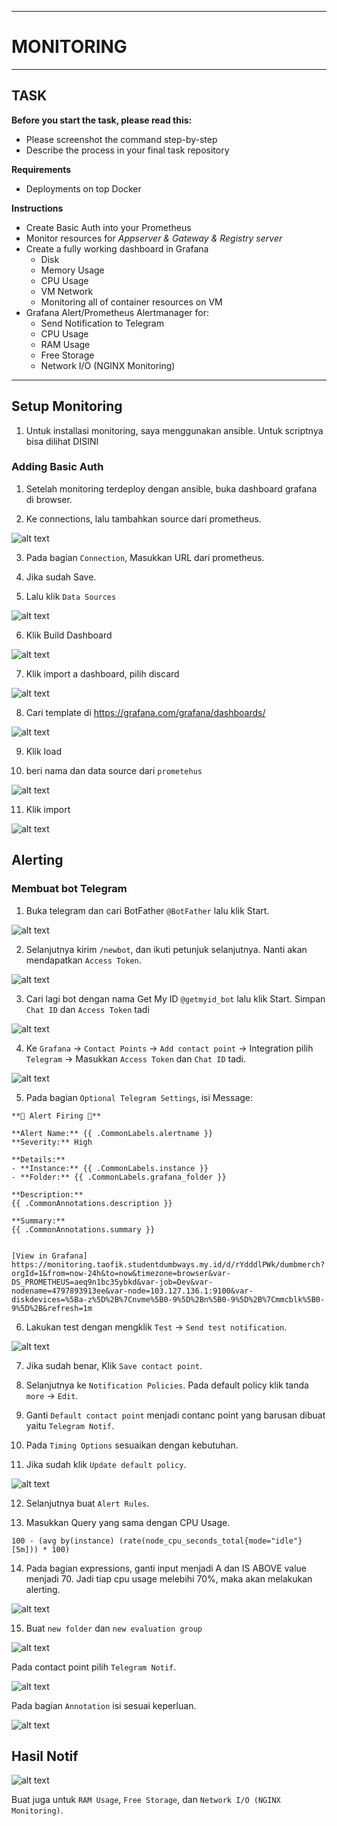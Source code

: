 -----
# **MONITORING**
-----

## TASK

**Before you start the task, please read this:**
- Please screenshot the command step-by-step
- Describe the process in your final task repository

**Requirements**
- Deployments on top Docker

**Instructions**
- Create Basic Auth into your Prometheus
- Monitor resources for *Appserver & Gateway & Registry server*
- Create a fully working dashboard in Grafana
  - Disk
  - Memory Usage
  - CPU Usage
  - VM Network
  - Monitoring all of container resources on VM
- Grafana Alert/Prometheus Alertmanager for:
  - Send Notification to Telegram
  - CPU Usage
  - RAM Usage
  - Free Storage
  - Network I/O (NGINX Monitoring)


-----

## Setup Monitoring

1. Untuk installasi monitoring, saya menggunakan ansible. Untuk scriptnya bisa dilihat DISINI

### **Adding Basic Auth**

1. Setelah monitoring terdeploy dengan ansible, buka dashboard grafana di browser.

2. Ke connections, lalu tambahkan source dari prometheus.

![alt text](image-1.png)

3. Pada bagian ```Connection```, Masukkan URL dari prometheus. 

4. Jika sudah Save.

5. Lalu klik `Data Sources`

![alt text](image-3.png)

6. Klik Build Dashboard

![alt text](image-4.png)


7. Klik import a dashboard, pilih discard

![alt text](image-5.png)


8. Cari template di https://grafana.com/grafana/dashboards/

![alt text](image-6.png)

9. Klik load

10.  beri nama dan data source dari `prometehus`

![alt text](image-7.png)

11. Klik import

![alt text](image-8.png)

## Alerting

### Membuat bot Telegram

1. Buka telegram dan cari BotFather ```@BotFather``` lalu klik Start.

![alt text](image-9.png)

2. Selanjutnya kirim ```/newbot```, dan ikuti petunjuk selanjutnya. Nanti akan mendapatkan ```Access Token```.

![alt text](image-10.png)

3. Cari lagi bot dengan nama Get My ID ```@getmyid_bot``` lalu klik Start. Simpan ```Chat ID``` dan ```Access Token``` tadi

![alt text](image-12.png)

4. Ke ```Grafana``` -> ```Contact Points``` -> ```Add contact point``` -> Integration pilih ```Telegram``` -> Masukkan ```Access Token``` dan ```Chat ID``` tadi.

![alt text](image-13.png)

5. Pada bagian ```Optional Telegram Settings```, isi Message:
```
**🚨 Alert Firing 🚨**

**Alert Name:** {{ .CommonLabels.alertname }}
**Severity:** High

**Details:**
- **Instance:** {{ .CommonLabels.instance }}
- **Folder:** {{ .CommonLabels.grafana_folder }}

**Description:**
{{ .CommonAnnotations.description }}

**Summary:**
{{ .CommonAnnotations.summary }}


[View in Grafana]
https://monitoring.taofik.studentdumbways.my.id/d/rYdddlPWk/dumbmerch?orgId=1&from=now-24h&to=now&timezone=browser&var-DS_PROMETHEUS=aeq9n1bc35ybkd&var-job=Dev&var-nodename=4797893913ee&var-node=103.127.136.1:9100&var-diskdevices=%5Ba-z%5D%2B%7Cnvme%5B0-9%5D%2Bn%5B0-9%5D%2B%7Cmmcblk%5B0-9%5D%2B&refresh=1m
```

6. Lakukan test dengan mengklik ```Test``` -> ```Send test notification```.

![alt text](image-14.png)


7. Jika sudah benar, Klik ```Save contact point```.


8. Selanjutnya ke ```Notification Policies```. Pada default policy klik tanda ```more``` -> ```Edit```.


9. Ganti ```Default contact point``` menjadi contanc point yang barusan dibuat yaitu ```Telegram Notif```.


10. Pada ```Timing Options``` sesuaikan dengan kebutuhan.


11. Jika sudah klik ```Update default policy```.


![alt text](image-15.png)


12. Selanjutnya buat ```Alert Rules```.


13. Masukkan Query yang sama dengan CPU Usage.

```
100 - (avg by(instance) (rate(node_cpu_seconds_total{mode="idle"}[5m])) * 100)
```

14. Pada bagian expressions, ganti input menjadi A dan IS ABOVE value menjadi 70. Jadi tiap cpu usage melebihi 70%, maka akan melakukan alerting.


![alt text](image-16.png)


15. Buat ```new folder``` dan ```new evaluation group```


![alt text](image-17.png)


Pada contact point pilih ```Telegram Notif```.


![alt text](image-18.png)


Pada bagian ```Annotation``` isi sesuai keperluan.


![alt text](image-21.png)



## Hasil Notif


![alt text](image-19.png)



Buat juga untuk ```RAM Usage```, ```Free Storage```, dan ```Network I/O (NGINX Monitoring)```.

